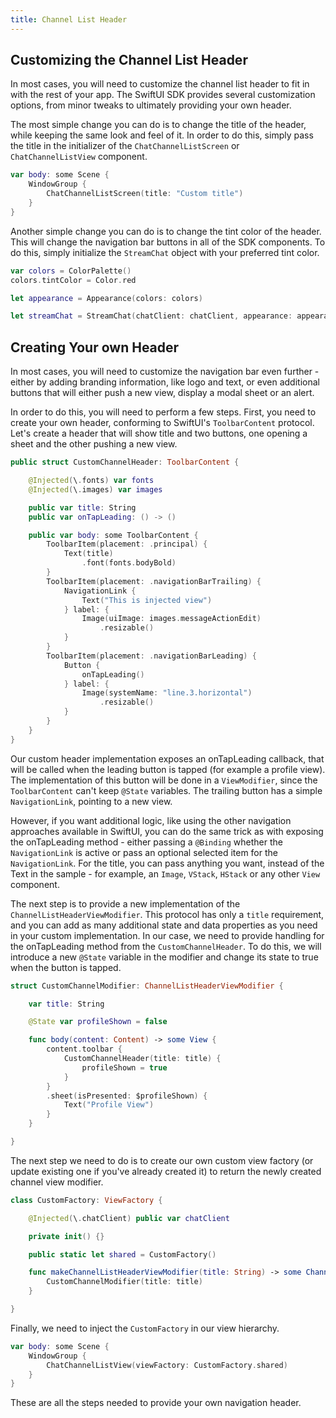 ```yaml
---
title: Channel List Header
---
```


## Customizing the Channel List Header

In most cases, you will need to customize the channel list header to fit in with the rest of your app. The SwiftUI SDK provides several customization options, from minor tweaks to ultimately providing your own header.

The most simple change you can do is to change the title of the header, while keeping the same look and feel of it. In order to do this, simply pass the title in the initializer of the `ChatChannelListScreen` or `ChatChannelListView` component.

```swift
var body: some Scene {
    WindowGroup {
		ChatChannelListScreen(title: "Custom title")
    }
}
```

Another simple change you can do is to change the tint color of the header. This will change the navigation bar buttons in all of the SDK components. To do this, simply initialize the `StreamChat` object with your preferred tint color.

```swift
var colors = ColorPalette()
colors.tintColor = Color.red

let appearance = Appearance(colors: colors)

let streamChat = StreamChat(chatClient: chatClient, appearance: appearance)
```

## Creating Your own Header

In most cases, you will need to customize the navigation bar even further - either by adding branding information, like logo and text, or even additional buttons that will either push a new view, display a modal sheet or an alert.

In order to do this, you will need to perform a few steps. First, you need to create your own header, conforming to SwiftUI's `ToolbarContent` protocol. Let's create a header that will show title and two buttons, one opening a sheet and the other pushing a new view.

```swift
public struct CustomChannelHeader: ToolbarContent {

    @Injected(\.fonts) var fonts
    @Injected(\.images) var images

    public var title: String
    public var onTapLeading: () -> ()

    public var body: some ToolbarContent {
        ToolbarItem(placement: .principal) {
            Text(title)
                .font(fonts.bodyBold)
        }
        ToolbarItem(placement: .navigationBarTrailing) {
            NavigationLink {
                Text("This is injected view")
            } label: {
                Image(uiImage: images.messageActionEdit)
                    .resizable()
            }
        }
        ToolbarItem(placement: .navigationBarLeading) {
            Button {
                onTapLeading()
            } label: {
                Image(systemName: "line.3.horizontal")
                    .resizable()
            }
        }
    }
}
```

Our custom header implementation exposes an onTapLeading callback, that will be called when the leading button is tapped (for example a profile view). The implementation of this button will be done in a `ViewModifier`, since the `ToolbarContent` can't keep `@State` variables. The trailing button has a simple `NavigationLink`, pointing to a new view.

However, if you want additional logic, like using the other navigation approaches available in SwiftUI, you can do the same trick as with exposing the onTapLeading method - either passing a `@Binding` whether the `NavigationLink` is active or pass an optional selected item for the `NavigationLink`. For the title, you can pass anything you want, instead of the Text in the sample - for example, an `Image`, `VStack`, `HStack` or any other `View` component.

The next step is to provide a new implementation of the `ChannelListHeaderViewModifier`. This protocol has only a `title` requirement, and you can add as many additional state and data properties as you need in your custom implementation. In our case, we need to provide handling for the onTapLeading method from the `CustomChannelHeader`. To do this, we will introduce a new `@State` variable in the modifier and change its state to true when the button is tapped.

```swift
struct CustomChannelModifier: ChannelListHeaderViewModifier {

    var title: String

    @State var profileShown = false

    func body(content: Content) -> some View {
        content.toolbar {
            CustomChannelHeader(title: title) {
                profileShown = true
            }
        }
        .sheet(isPresented: $profileShown) {
            Text("Profile View")
        }
    }

}
```

The next step we need to do is to create our own custom view factory (or update existing one if you've already created it) to return the newly created channel view modifier.

```swift
class CustomFactory: ViewFactory {

    @Injected(\.chatClient) public var chatClient

    private init() {}

    public static let shared = CustomFactory()

    func makeChannelListHeaderViewModifier(title: String) -> some ChannelListHeaderViewModifier {
        CustomChannelModifier(title: title)
    }

}
```

Finally, we need to inject the `CustomFactory` in our view hierarchy.

```swift
var body: some Scene {
    WindowGroup {
        ChatChannelListView(viewFactory: CustomFactory.shared)
    }
}
```

These are all the steps needed to provide your own navigation header.
